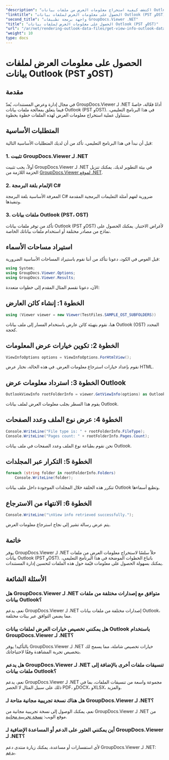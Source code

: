 ```yaml
---
"description": "اكتشف كيفية استخراج معلومات العرض من ملفات بيانات Outlook (PST وOST) باستخدام GroupDocs.Viewer لـ .NET. حسّن قدرات إدارة مستنداتك بسهولة."
"linktitle": "الحصول على معلومات العرض لملفات بيانات Outlook (PST وOST)"
"second_title": "واجهة برمجة تطبيقات GroupDocs.Viewer .NET"
"title": "الحصول على معلومات العرض لملفات بيانات Outlook (PST وOST)"
"url": "/ar/net/rendering-outlook-data-files/get-view-info-outlook-data-file/"
"weight": 10
type: docs
---
```

# الحصول على معلومات العرض لملفات بيانات Outlook (PST وOST)

## مقدمة
في مجال إدارة وعرض المستندات، يُعدّ GroupDocs.Viewer لـ .NET أداةً فعّالة، خاصةً فيما يتعلق بمعالجة ملفات بيانات Outlook (PST وOST). في هذا البرنامج التعليمي، سنتناول عملية استخراج معلومات العرض لهذه الملفات خطوة بخطوة.
## المتطلبات الأساسية
قبل أن نبدأ في هذا البرنامج التعليمي، تأكد من أن لديك المتطلبات الأساسية التالية:
### 1. تثبيت GroupDocs.Viewer لـ .NET
أولاً، يجب تثبيت GroupDocs.Viewer لـ .NET في بيئة التطوير لديك. يمكنك تنزيل الحزمة اللازمة من [GroupDocs.Viewer لموقع .NET](https://releases.groupdocs.com/viewer/net/).
### 2. الإلمام بلغة البرمجة C#
المعرفة الأساسية بلغة البرمجة C# ضرورية لفهم أمثلة التعليمات البرمجية المقدمة وتنفيذها.
### 3. ملفات بيانات Outlook (PST، OST)
تأكد من توفر ملفات بيانات Outlook (PST وOST) لأغراض الاختبار. يمكنك الحصول على نماذج من مصادر مختلفة أو استخدام ملفات بياناتك الخاصة.

## استيراد مساحات الأسماء
قبل الغوص في الكود، دعونا نتأكد من أننا نقوم باستيراد المساحات الأساسية الضرورية:
```csharp
using System;
using GroupDocs.Viewer.Options;
using GroupDocs.Viewer.Results;
```

الآن، دعونا نقسم المثال المقدم إلى خطوات متعددة:
## الخطوة 1: إنشاء كائن العارض
```csharp
using (Viewer viewer = new Viewer(TestFiles.SAMPLE_OST_SUBFOLDERS))
```
هنا، نقوم بتهيئة كائن عارض باستخدام المسار إلى ملف بيانات Outlook (OST) المحدد كحجة.
## الخطوة 2: تكوين خيارات عرض المعلومات
```csharp
ViewInfoOptions options = ViewInfoOptions.ForHtmlView();
```
نقوم بإعداد خيارات استرجاع معلومات العرض. في هذه الحالة، نختار عرض HTML.
## الخطوة 3: استرداد معلومات عرض Outlook
```csharp
OutlookViewInfo rootFolderInfo = viewer.GetViewInfo(options) as OutlookViewInfo;
```
يقوم هذا السطر بجلب معلومات العرض لملف بيانات Outlook.
## الخطوة 4: عرض نوع الملف وعدد الصفحات
```csharp
Console.WriteLine("File type is: " + rootFolderInfo.FileType);
Console.WriteLine("Pages count: " + rootFolderInfo.Pages.Count);
```
نحن نقوم بطباعة نوع الملف وعدد الصفحات في ملف بيانات Outlook.
## الخطوة 5: التكرار عبر المجلدات
```csharp
foreach (string folder in rootFolderInfo.Folders)
    Console.WriteLine(folder);
```
تتكرر هذه الحلقة خلال المجلدات الموجودة داخل ملف بيانات Outlook وتطبع أسماءها.
## الخطوة 6: الانتهاء من الاسترجاع
```csharp
Console.WriteLine("\nView info retrieved successfully.");
```
يتم عرض رسالة تشير إلى نجاح استرجاع معلومات العرض.

## خاتمة
يوفر GroupDocs.Viewer لـ .NET حلاً سلسًا لاستخراج معلومات العرض من ملفات بيانات Outlook (PST وOST). باتباع الخطوات الموضحة في هذا البرنامج التعليمي، يمكنك بسهولة الحصول على معلومات قيّمة حول هذه الملفات لتحسين إدارة المستندات.
## الأسئلة الشائعة
### هل GroupDocs.Viewer لـ .NET متوافق مع إصدارات مختلفة من ملفات بيانات Outlook؟
نعم، يدعم GroupDocs.Viewer لـ .NET إصدارات مختلفة من ملفات بيانات Outlook، مما يضمن التوافق عبر بيئات مختلفة.
### هل يمكنني تخصيص خيارات العرض لملفات بيانات Outlook باستخدام GroupDocs.Viewer لـ .NET؟
بالتأكيد! يوفر GroupDocs.Viewer لـ .NET خيارات تخصيص شاملة، مما يسمح لك بتخصيص تجربة المشاهدة وفقًا لاحتياجاتك.
### هل يدعم GroupDocs.Viewer لـ .NET تنسيقات ملفات أخرى بالإضافة إلى ملفات بيانات Outlook؟
نعم، يدعم GroupDocs.Viewer لـ .NET مجموعة واسعة من تنسيقات الملفات، بما في ذلك على سبيل المثال لا الحصر PDF، وDOCX، وXLSX، والمزيد.
### هل هناك نسخة تجريبية مجانية متاحة لـ GroupDocs.Viewer لـ .NET؟
نعم، يمكنك الوصول إلى نسخة تجريبية مجانية من GroupDocs.Viewer لـ .NET من موقع الويب: [نسخة تجريبية مجانية](https://releases.groupdocs.com/).
### أين يمكنني العثور على الدعم أو المساعدة الإضافية لـ GroupDocs.Viewer لـ .NET؟
لأي استفسارات أو مساعدة، يمكنك زيارة منتدى دعم GroupDocs.Viewer لـ .NET: [يدعم](https://forum.groupdocs.com/c/viewer/9).